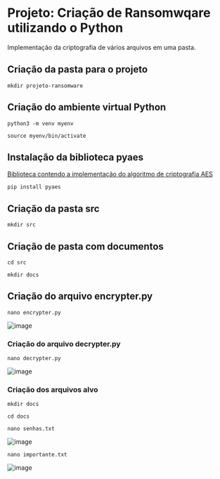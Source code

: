 # Projeto: Criação de Ransomwqare utilizando o Python
Implementação da criptografia de vários arquivos em uma pasta.

## Criação da pasta para o projeto

```
mkdir projeto-ransomware
```

## Criação do ambiente virtual Python

```
python3 -m venv myenv
```

```
source myenv/bin/activate
```

## Instalação da biblioteca pyaes
[Biblioteca contendo a implementação do algoritmo de criptografia AES](https://pypi.org/project/pyaes/)

```
pip install pyaes
```

## Criação da pasta src

```
mkdir src
```

## Criação de pasta com documentos

```
cd src
```

```
mkdir docs
```

## Criação do arquivo encrypter.py

```
nano encrypter.py
```

![image](https://github.com/user-attachments/assets/897f0c94-80ec-4c5a-9734-f044fcf4a3f1)

### Criação do arquivo decrypter.py

```
nano decrypter.py
```

![image](https://github.com/user-attachments/assets/e779bba1-70e2-48a0-80b6-3b4d4fb48225)


### Criação dos arquivos alvo

```
mkdir docs
```

```
cd docs
```

```
nano senhas.txt
```

![image](https://github.com/user-attachments/assets/850c2c98-b8d7-4ef2-80d3-7f9ef476df0d)

```
nano importante.txt
```

![image](https://github.com/user-attachments/assets/93855255-9e85-4363-b123-05beb5daf923)

